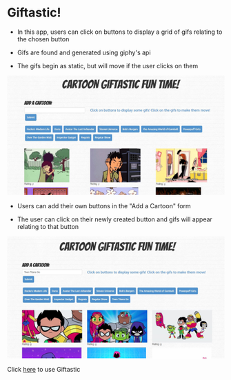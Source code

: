 # Giftastic!

* In this app, users can click on buttons to display a grid of gifs relating to the chosen button

* Gifs are found and generated using giphy's api

* The gifs begin as static, but will move if the user clicks on them

![Giftastic Page with Daria Images](./assets/images/giftastic2.png)

* Users can add their own buttons in the "Add a Cartoon" form

* The user can click on their newly created button and gifs will appear relating to that button

![Teen Titans Go Button Search Image](./assets/images/giftastic3.png)

Click [here](https://eggobiggie.github.io/giftastic/) to use Giftastic